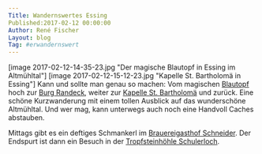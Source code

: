 ```yaml
---
Title: Wandernswertes Essing
Published:2017-02-12 00:00:00
Author: René Fischer
Layout: blog
Tag: #erwandernswert
---
```

[image 2017-02-12-14-35-23.jpg "Der magische Blautopf in Essing im Altmühltal"]
[image 2017-02-12-15-12-23.jpg "Kapelle St. Bartholomä in Essing"]
Kann und sollte man genau so machen: Vom magischen [Blautopf](https://de.wikipedia.org/wiki/Blautopf_&#40;Essing&#41;) hoch zur [Burg Randeck](https://de.wikipedia.org/wiki/Burg_Randeck_&#40;Landkreis_Kelheim&#41;), weiter zur [Kapelle St. Bartholomä](http://www.marktessing.de/index.php?option=com_content&task=view&id=150&Itemid=1) und zurück. Eine schöne Kurzwanderung mit einem tollen Ausblick auf das wunderschöne Altmühltal. Und wer mag, kann unterwegs auch noch eine Handvoll Caches abstauben.

Mittags gibt es ein deftiges Schmankerl im [Brauereigasthof Schneider](https://www.tripadvisor.de/ShowUserReviews-g1051753-d2093638-r411514860-Brauereigasthof_Schneider-Essing_Lower_Bavaria_Bavaria.html#REVIEWS). Der Endspurt ist dann ein Besuch in der [Tropfsteinhöhle Schulerloch](https://de.wikipedia.org/wiki/Schulerloch).
